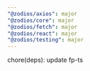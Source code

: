 ```yaml
---
"@zodios/axios": major
"@zodios/core": major
"@zodios/fetch": major
"@zodios/react": major
"@zodios/testing": major
---
```


chore(deps): update fp-ts
